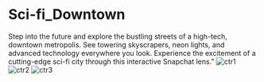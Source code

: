 # Sci-fi_Downtown
Step into the future and explore the bustling streets of a high-tech, downtown metropolis. See towering skyscrapers, neon lights, and advanced technology everywhere you look. Experience the excitement of a cutting-edge sci-fi city through this interactive Snapchat lens."
![ctr1](https://user-images.githubusercontent.com/68110223/212946450-e01192ce-7324-4f8e-8efb-a0f91c6172d9.jpg)
![ctr2](https://user-images.githubusercontent.com/68110223/212946466-0fc6a485-e725-4b22-a79d-e4ed7f9ae175.jpg)
![ctr3](https://user-images.githubusercontent.com/68110223/212946522-0be6acac-1813-4a1d-9e1f-9d7e421ae7ca.jpg)
